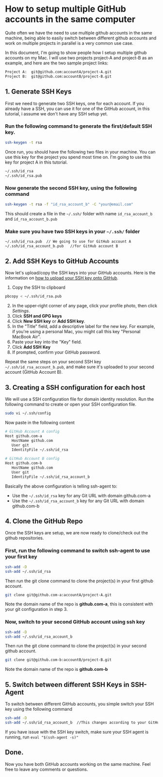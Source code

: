 # How to setup multiple GitHub accounts in the same computer

Quite often we have the need to use multiple github accounts in the same machine, being able to easily switch between different github accounts and work on multiple projects in parallel is a very common use case.

In this document, I'm going to show people how I setup multiple github accounts on my Mac. I will use two projects project-A and project-B as an example, and here are the two sample project links: 
```sh
Project A:  git@github.com:accountA/project-A.git
Project B:  git@github.com:accountB/project-B.git
```

## 1. Generate SSH Keys
First we need to generate two SSH keys, one for each account. If you already have a SSH, you can use it for one of the GitHub account, in this tutorial, i assume we don't have any SSH setup yet.

### Run the following command to generate the first/default SSH key. 
```sh
ssh-keygen -t rsa
```
Once run, you should have the following two files in your machine. You can use this key for the project you spend most time on. I'm going to use this key for project A in this tutorial.
```sh
~/.ssh/id_rsa
~/.ssh/id_rsa.pub
```

### Now generate the second SSH key, using the following command
```sh
ssh-keygen -t rsa -f "id_rsa_account_b" -C "your@email.com"
```
This should create a file in the `~/.ssh/` folder with name `id_rsa_account_b` and `id_rsa_account_b.pub`

### Make sure you have two SSH keys in your `~/.ssh/` folder
```sh
~/.ssh/id_rsa.pub  // We going to use for GitHub account A
~/.ssh/id_rsa_account_b.pub   //for GitHub account B
```


## 2. Add SSH Keys to GitHub Accounts
Now let's upload/copy the SSH keys into your GitHub accounts. Here is the information on [how to upload your SSH key onto GitHub](https://help.github.com/en/github/authenticating-to-github/adding-a-new-ssh-key-to-your-github-account).

1. Copy the SSH to clipboard
```sh
pbcopy < ~/.ssh/id_rsa.pub
```
2. In the upper-right corner of any page, click your profile photo, then click *Settings*. 
3. Click **SSH and GPG keys**
4. Click **New SSH key** or **Add SSH key**.
5. In the "Title" field, add a descriptive label for the new key. For example, if you're using a personal Mac, you might call this key "Personal MacBook Air".
6. Paste your key into the "Key" field. 
7. Click **Add SSH Key**
8. If prompted, confirm your GitHub password. 

Repeat the same steps on your second SSH key `~/.ssh/id_rsa_account_b.pub`, and make sure it's uploaded to your second account (GitHub Account B).

## 3. Creating a SSH configuration for each host
We will use a SSH configuration file for domain identity resolution. Run the following command to create or open your SSH configuration file.
```sh
sudo vi ~/.ssh/config
```

Now paste in the following content
```sh
# GitHub Account A config
Host github.com-a
   HostName github.com
   User git
   IdentityFile ~/.ssh/id_rsa
   
# GitHub Account B config
Host github.com-b   
   HostName github.com
   User git
   IdentityFile ~/.ssh/id_rsa_account_b
```
Basically the above configuration is telling ssh-agent to:
* Use the `~/.ssh/id_rsa` key for any Git URL with domain github.com-a
* Use the `~/.ssh/id_rsa_account_b` key for any Git URL with domain github.com-b

## 4. Clone the GitHub Repo
Once the SSH keys are setup, we are now ready to clone/check out the github repositories.

### First, run the following command to switch ssh-agent to use your first key
```sh
ssh-add -D
ssh-add ~/.ssh/id_rsa
```

Then run the git clone command to clone the project(s) in your first github account.
```sh
git clone git@github.com-a:accountA/project-A.git
```
Note the domain name of the repo is **github.com-a**, this is consistent with your git configuration in step 3.

### Now, switch to your second GitHub account using ssh key
```sh
ssh-add -D
ssh-add ~/.ssh/id_rsa_account_b
```

Then run the git clone command to clone the project(s) in your second github account.
```sh
git clone git@github.com-b:accountB/project-B.git
```
Note the domain name of the repo is **github.com-b**

## 5. Switch between different SSH Keys in SSH-Agent
To switch between different GitHub accounts, you simple switch your SSH key using the following command
```sh
ssh-add -D
ssh-add ~/.ssh/id_rsa_account_b  //This changes according to your GitHub SSH key
```

If you have issue with the SSH key switch, make sure your SSH agent is running, run `eval "$(ssh-agent -s)"`

## Done.
Now you have both GitHub accounts working on the same machine. Feel free to leave any comments or questions.
